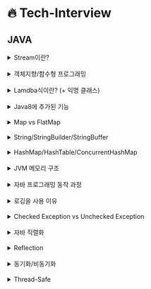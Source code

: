 # 🔥 Tech-Interview

## JAVA

<details>
<summary>Stream이란?</summary>

<br>

- 선언형 방식으로 컬렉션의 데이터를 조작하는 API
- 외부 반복을 통해 작업하는 컬렉션과 달리 내부 반복을 통해 작업 수행
- 스트림은 재사용이 가능한 컬렉션과 달리 한번만 사용 (=불변)
- 지연 연산을 통해 성능 최적화

---

</div>
</details>

<br>


<details>
<summary>객체지향/함수형 프로그래밍</summary>

<br>

- 함수형 프로그래밍
  - 함수의 인자를 통해 불변값을 돌려주는 프로그래밍
- 객체지향형 프로그래밍
  - 상태와 행위를 가진 객체를 만들고 객체간 상호작용을 통해 로직을 구성하는 프로그래밍

---

</div>
</details>

<br>


<details>
<summary>Lamdba식이란? (+ 익명 클래스) </summary>

<br>

- 함수를 변수처럼 사용하는 것.
- 익명 클래스 메서드를 단순화하여 클래스를 생성하지 않는다.
  - 익명 클래스 : 클래스 정의와 동시에 객체를 생성하는 클래스
    ```java
    Pomo pomo = new Pomo() {
        public int age = 100;

        @Override
        public int getAge() {
            return this.age;
        }
    }
    ```
- 매개변수에 대한 타입은 런타임시 자동으로 인식되어 생략 가능

---

</div>
</details>

<br>

<details>
<summary>Java8에 추가된 기능</summary>

<br>

- 함수형 프로그래밍을 지원 (stream, lambda)
- LocalDate, LocalDateTime 클래스 
- 인터페이스의 default 메서드
- Optional

---

</div>
</details>

<br>

<details>
<summary>Map vs FlatMap</summary>

<br>

- map : 단일 스트림 안의 요소를 원한느 특정 형태로 변환 시켜주는 중간 연산 메서드
- flatmap : 요소가 리스트일 때 각 리스트의 모든 원소를 특정 형태로 변환하고 단일 원소 스트림으로 반환시켜주는 중간 메서드

---

</div>
</details>

<br>

<details>
<summary>String/StringBuilder/StringBuffer</summary>

<br>

| String | StringBuffer | StringBuilder |
|---|---|---|
|불변|가변|가변|
| - | 많은 문자열 연산 시 효율적 | 많은 문자열 연산시 효율적|
| - | equals 메서드 오버라이딩 X | StringBuffer - 스레드 동기화 기능 |

- 스레드 동기화를 뺀 StringBuilder의 성능이 더 빠르다.

---

</div>
</details>

<br>

<details>
<summary>HashMap/HashTable/ConcurrentHashMap</summary>

<br>

- Map 인터페이스로 구현한 구현체로 key:value 구조를 가진다.

<br>

**Thread-Safe**

| HashMap | HashTable | ConcurrentHashMap |
|---|---|---|
| `synchronized` 키워드가 없어 thread-safe X | `synchronized` 키워드가 있어 thread-safe O | `synchronized` 키워드가 없지만 thread-safe O |
| null 허용 | null 허용 X | null 허용 X |


- 찾고자 하는 버킷 접근 시 모든 버킷을 잠그는 HashTable과 달리 ConcurrentHashMap은 해당 해시 버킷만을 잠금


---

</div>
</details>

<br>

<details>
<summary>JVM 메모리 구조</summary>

<br>

- JVM 내에 있는 클래스 로더가 런타임 데이터 영역로 바이트 코드 파일 적재

**Runtime Data Aread**

| method(static 영역) | Heap | Stack | PC(Program counter ) | native method stack |
|:--:|:--:|:--:|:--:|:--:|
| 클래스 수준 정보, static 데이터 | GC 대상이 되는 new를 통해 생성되는 객체와 배열 저장 | 메서드 스택 프레임 생성 영역 | native가 붙어있고, c/c++로 돌아가는 콜 스택 |
| 스레드 공유 자원 O | 스레드 공유 자원 O | 스레드 공유 자원 X | - | JNI를 호출해 메서드 실행 |

- JIT 컴파일러 : 바이트 코드 전체 -> 컴파일 -> 바이너리 코드, 인터프리팅 하지 않고 바이너리 코드 실행

---

</div>
</details>

<br>

<details>
<summary>자바 프로그래밍 동작 과정</summary>

<br>

1. .java -> (컴파일러 `javac`) -> .class(바이트코드) 변환 (JVM을 위한 기계어로 변환)
2. JVM 내에 있는 클래스 로더가 런타임 데이터 영역으로 바이트 코드 파일 적재
  - Loading(클래스 읽기) -> Linking(레퍼런스 연결) -> initializing(정적 변수 초기화, 할당)
3. JVM 내에 있는 실행 엔진(interpreter, JIT compiler, GC)이 런타임 데이터 영역에 적재된 바이트 코드를 기계어로 변경해 명령어 단위로 실행.
  - 인터프리팅은 기계어로 변환하는 즉, 플랫폼에 종속되지 X

---

</div>
</details>

<br>

<details>
<summary>로깅을 사용 이유</summary>

<br>

- 일반 출력은 멀티 스레드 환경에서 synchronized 키워드를 통해 thread-safe를 보장하여 성능 하락
- 로그는 시스템 콘솔에만 출력 되고 일반 출력은 로그 레벨을 설정 불가능
- 로깅 라이브러리를 통한 많은 부가 정보(스레드 정보, 클래스 이름) 제공
- 시스템 콘솔 이외에도 파일이나 특정 서버로 보내는 등의 저장이 가능
- 로그는 비동기적인 동작이 가능 

---

</div>
</details>

<br>

<details>
<summary>Checked Exception vs Unchecked Exception</summary>

<br>

| checked | unchecked | 
|---|---|
| 별도의 예외 처리를 하지 않으면 컴파일 단계에서 오류 발생 (비관적 예외 처리 기법) | 별도의 예외 처리를 하지 않아도 컴파일 단계에서 오류 발생 X (낙관적 예외 처리 기법) |
| SQL Exception, IOException | NPE, RuntimeException |


**checkd exception을 지양하는 이유?**
- OCP 위반 : 모든 상위 메서드들이 최하위 메서드의 예외 시그니처를 알아야하므로 캡슐화 X
- depth가 깊어지면 예외 발생 근원도 알기 어렵다.

---

</div>
</details>

<br>

<details>
<summary>자바 직렬화</summary>

<br>

- 직렬화 : 데이터를 연속적인 데이터(바이트 스트림)로 변형
  - 객체 👉 스트림 (전송 혹은 저장하기 위함)
- 역직렬화 : 직렬화된 데이터를 변환하여 객체의 형태로 표현
  - 스트림 👉 객체  (전송 혹은 저장된 것을 다시 객체로 사용하기 위함)


**SUID(SerialVersionUID)**
- `java.io.Serializable` 인터페이스를 통해 직렬화/역직렬화 가능
- 직렬화 대상 객체는 동일한 SUID를 갖는다.
- 직접 설정해주지 않아도 **자동으로 해시값이 할당**
  - 직렬화 <-> 역직렬화 과정에서 클래스 정보의 변경이 일어날 경우 `ClassCastException` 발생
- 직접 지정하여 관리함(필드로 가짐)으로써 예외 발생을 막을 수 있지만 데이터 누락이 있을 수 있다.


---

</div>
</details>

<br>

<details>
<summary>Reflection</summary>

<br>

- 클래스 로더에 의해 Method 영역에 로딩되어있는 클래스 메타데이터를 이용해 해당 클래스의 인스턴스를 생성하거나 멤버에 접근할 수 있도록 도와주는 자바 API
- ex. ComponentScan, DinamicProxy

**주의할 점**
- 성능 이슈 : ComponentScan처럼 한번만 되는 경우에만 사용
- 런타임 시에만 발생하는 문제를 만들 가능성이 있다.
- 접근 지시자를 의도적으로 무시할 수 있어 보안적 이슈

---

</div>
</details>

<br>

<details>
<summary>동기화/비동기화</summary>

<br>

- 동기화 : 프로세스/스레드들이 동시에 실행되며 서로 끼어들지 않음. (Lock 처리)
- 비동기화 : 어느 메서드를 실행하는 도중 다시 메서드 실행이 가능 (멀티 스레드)

---

</div>
</details>

<br>

<details>
<summary>Thread-Safe</summary>

<br>

- 여러 스레드로부터 동시 접근이 이루어져도 프로그램 실행에 문제가 없다.
- `synchronized` 키워드, `ConcurrentHashMap` 등
- Lock이나 세마포어를 걸어 1공유자원 1접근 혹은 Thread-Local로 동시 접근을 막거나 불변 객체로 값을 변경할 수 없도록 막는다.

---

</div>
</details>

<br>

<br>